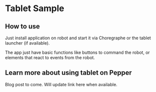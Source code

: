 # Tablet Sample

## How to use

Just install application on robot and start it via Choregraphe or the tablet launcher (if available).

The app just have basic functions like buttons to command the robot, or elements that react to events from the robot.

## Learn more about using tablet on Pepper

Blog post to come. Will update link here when available.
